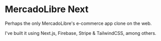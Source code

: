 # MercadoLibre Next

Perhaps the only MercadoLibre's e-commerce app clone on the web. 


I've built it using Next.js, Firebase, Stripe & TailwindCSS, among others.
